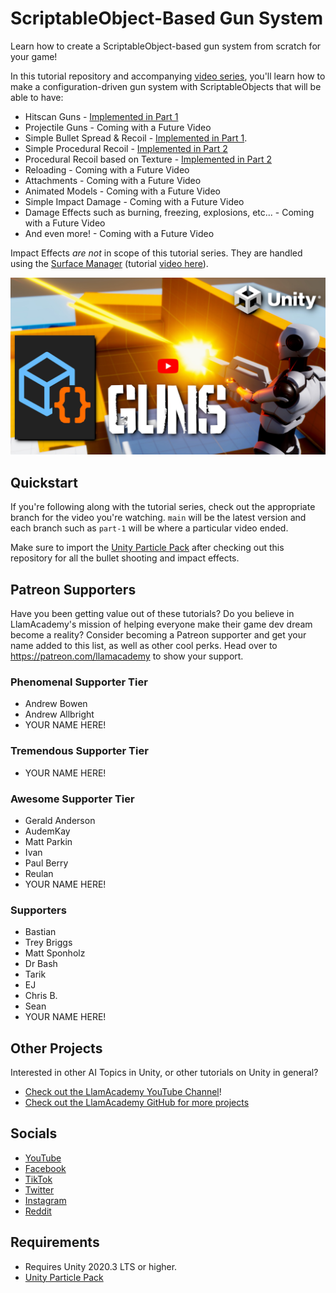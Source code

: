 # ScriptableObject-Based Gun System
Learn how to create a ScriptableObject-based gun system from scratch for your game! 

In this tutorial repository and accompanying [video series](https://www.youtube.com/watch?v=E-vIMamyORg&list=PLllNmP7eq6TQJjgKJ6FKcNFfRREe_L6to), you'll learn how to make a configuration-driven gun system with ScriptableObjects that will be able to have:
* Hitscan Guns - [Implemented in Part 1](https://youtu.be/E-vIMamyORg)
* Projectile Guns - Coming with a Future Video
* Simple Bullet Spread & Recoil - [Implemented in Part 1](https://youtu.be/E-vIMamyORg). 
* Simple Procedural Recoil - [Implemented in Part 2](https://youtu.be/pwq7F5DeQnI)
* Procedural Recoil based on Texture - [Implemented in Part 2](https://youtu.be/pwq7F5DeQnI)
* Reloading - Coming with a Future Video 
* Attachments - Coming with a Future Video
* Animated Models - Coming with a Future Video
* Simple Impact Damage - Coming with a Future Video
* Damage Effects such as burning, freezing, explosions, etc... - Coming with a Future Video
* And even more! - Coming with a Future Video

Impact Effects _are not_ in scope of this tutorial series. They are handled using the [Surface Manager](https://github.com/llamacademy/surface-manager) (tutorial [video here](https://youtu.be/kT2ZxjMuT_4)).

[![Youtube Tutorial](./Video%20Screenshot.jpg)](https://www.youtube.com/watch?v=E-vIMamyORg&list=PLllNmP7eq6TQJjgKJ6FKcNFfRREe_L6to)

## Quickstart
If you're following along with the tutorial series, check out the appropriate branch for the video you're watching. `main` will be the latest version and each branch such as `part-1` will be where a particular video ended.

Make sure to import the [Unity Particle Pack](https://assetstore.unity.com/packages/essentials/tutorial-projects/unity-particle-pack-127325) after checking out this repository for all the bullet shooting and impact effects.

## Patreon Supporters
Have you been getting value out of these tutorials? Do you believe in LlamAcademy's mission of helping everyone make their game dev dream become a reality? Consider becoming a Patreon supporter and get your name added to this list, as well as other cool perks.
Head over to https://patreon.com/llamacademy to show your support.

### Phenomenal Supporter Tier
* Andrew Bowen
* Andrew Allbright
* YOUR NAME HERE!

### Tremendous Supporter Tier
* YOUR NAME HERE!

### Awesome Supporter Tier
* Gerald Anderson
* AudemKay
* Matt Parkin
* Ivan
* Paul Berry
* Reulan
* YOUR NAME HERE!

### Supporters
* Bastian
* Trey Briggs
* Matt Sponholz
* Dr Bash
* Tarik
* EJ
* Chris B.
* Sean
* YOUR NAME HERE!

## Other Projects
Interested in other AI Topics in Unity, or other tutorials on Unity in general? 

* [Check out the LlamAcademy YouTube Channel](https://youtube.com/c/LlamAcademy)!
* [Check out the LlamAcademy GitHub for more projects](https://github.com/llamacademy)

## Socials
* [YouTube](https://youtube.com/c/LlamAcademy)
* [Facebook](https://facebook.com/LlamAcademyOfficial)
* [TikTok](https://www.tiktok.com/@llamacademy)
* [Twitter](https://twitter.com/TheLlamAcademy)
* [Instagram](https://www.instagram.com/llamacademy/)
* [Reddit](https://www.reddit.com/user/LlamAcademyOfficial)

## Requirements
* Requires Unity 2020.3 LTS or higher.
* [Unity Particle Pack](https://assetstore.unity.com/packages/essentials/tutorial-projects/unity-particle-pack-127325)
